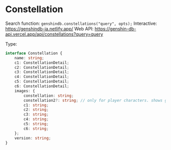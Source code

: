 # Constellation

Search function: `genshindb.constellations("query", opts);`
Interactive: https://genshindb-ia.netlify.app/
Web API: https://genshin-db-api.vercel.app/api/constellations?query=query

Type:
```ts
interface Constellation {
	name: string;
	c1: ConstellationDetail;
	c2: ConstellationDetail;
	c3: ConstellationDetail;
	c4: ConstellationDetail;
	c5: ConstellationDetail;
	c6: ConstellationDetail;
	images: {
		constellation: string;
		constellation2?: string; // only for player characters. shows girl constellation image
		c1: string;
		c2: string;
		c3: string;
		c4: string;
		c5: string;
		c6: string;
	};
	version: string;
}```
